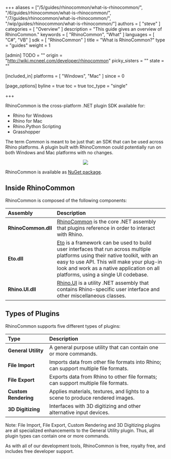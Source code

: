 +++
aliases = ["/5/guides/rhinocommon/what-is-rhinocommon/", "/6/guides/rhinocommon/what-is-rhinocommon/", "/7/guides/rhinocommon/what-is-rhinocommon/", "/wip/guides/rhinocommon/what-is-rhinocommon/"]
authors = [ "steve" ]
categories = [ "Overview" ]
description = "This guide gives an overview of RhinoCommon."
keywords = [ "RhinoCommon", "What" ]
languages = [ "C#", "VB" ]
sdk = [ "RhinoCommon" ]
title = "What is RhinoCommon?"
type = "guides"
weight = 1

[admin]
TODO = ""
origin = "http://wiki.mcneel.com/developer/rhinocommon"
picky_sisters = ""
state = ""

[included_in]
platforms = [ "Windows", "Mac" ]
since = 0

[page_options]
byline = true
toc = true
toc_type = "single"

+++


RhinoCommon is the cross-platform .NET plugin SDK available for:

- Rhino for Windows
- Rhino for Mac
- Rhino.Python Scripting
- Grasshopper

The term _Common_ is meant to be just that: an SDK that can be used across Rhino platforms. A plugin built with RhinoCommon could potentially run on both Windows and Mac platforms with no changes.

<div align="center">
  <img src="/images/rhinocommon-one-binary-two-platforms.png">
</div>

RhinoCommon is available as [NuGet package](https://www.nuget.org/packages/rhinocommon).

## Inside RhinoCommon

RhinoCommon is composed of the following components:

| Assembly       | Description                                                  |
| :-------------- | :----------------------------------------------------------- |
| **RhinoCommon.dll** | [RhinoCommon](https://developer.rhino3d.com/api/rhinocommon/html/R_Project_RhinoCommon.htm?version=8.x) is the core .NET assembly that plugins reference in order to interact with Rhino. |
| **Eto.dll**         | [Eto](https://github.com/picoe/Eto) is a framework can be used to build user interfaces that run across multiple platforms using their native toolkit, with an easy to use API. This will make your plug-in look and work as a native application on all platforms, using a single UI codebase. |
| **Rhino.UI.dll**    | [Rhino.UI](https://developer.rhino3d.com/api/rhinocommon/rhino.ui) is a utility .NET assembly that contains Rhino-specific user interface and other miscellaneous classes. |

## Types of Plugins

RhinoCommon supports five different types of plugins:

| Type                 | Description                                                  |
|:-------------------- |:------------------------------------------------------------ |
| **General Utility**  | A general purpose utility that can contain one or more commands. |
| **File Import**      | Imports data from other file formats into Rhino; can support multiple file formats. |
| **File Export**      | Exports data from Rhino to other file formats; can support multiple file formats. |
| **Custom Rendering** | Applies materials, textures, and lights to a scene to produce rendered images. |
| **3D Digitizing**    | Interfaces with 3D digitizing and other alternative input devices. |

Note: File Import, File Export, Custom Rendering and 3D Digitizing plugins are all specialized enhancements to the General Utility plugin. Thus, all plugin types can contain one or more commands.

As with all of our development tools, RhinoCommon is free, royalty free, and includes free developer support.
